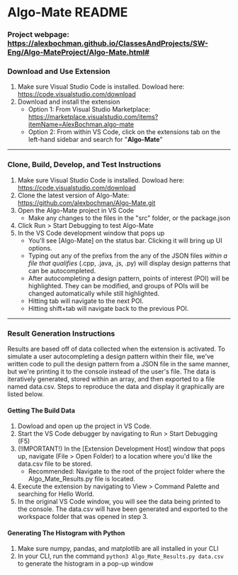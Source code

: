 # Algo-Mate README

### **Project webpage:** https://alexbochman.github.io/ClassesAndProjects/SW-Eng/Algo-MateProject/Algo-Mate.html#

### Download and Use Extension
1. Make sure Visual Studio Code is installed. Dowload here: https://code.visualstudio.com/download
2. Download and install the extension
   * Option 1: From Visual Studio Marketplace: https://marketplace.visualstudio.com/items?itemName=AlexBochman.algo-mate
   * Option 2: From within VS Code, click on the extensions tab on the left-hand sidebar and search for "<strong>Algo-Mate</strong>"

---

### Clone, Build, Develop, and Test Instructions
1. Make sure Visual Studio Code is installed. Dowload here: https://code.visualstudio.com/download
2. Clone the latest version of Algo-Mate: https://github.com/alexbochman/Algo-Mate.git
3. Open the Algo-Mate project in VS Code
    * Make any changes to the files in the "src" folder, or the package.json
4. Click Run > Start Debugging to test Algo-Mate
5. In the VS Code development window that pops up
    * You'll see [Algo-Mate] on the status bar. Clicking it will bring up UI options.
    * Typing out any of the prefixs from the any of the JSON files _within a file that qualifies_ (.cpp, .java, .js, .py) will display design patterns that can be autocompleted.
    * After autocompleting a design pattern, points of interest (POI) will be highlighted. They can be modified, and groups of POIs will be changed automatically while still highlighted. 
    * Hitting tab will navigate to the next POI.
    * Hitting shift+tab will navigate back to the previous POI.

---

### Result Generation Instructions
Results are based off of data collected when the extension is activated. To simulate a user autocompleting a design pattern within their file, we've written code to pull the design pattern from a JSON file in the same manner, but we're printing it to the console instead of the user's file. The data is iteratively generated, stored within an array, and then exported to a file named data.csv. Steps to reproduce the data and display it graphically are listed below.

#### Getting The Build Data
1. Dowload and open up the project in VS Code.
2. Start the VS Code debugger by navigating to Run > Start Debugging (F5)
3. (!IMPORTANT!) In the [Extension Development Host] window that pops up, navigate (File > Open Folder) to a location where you'd like the data.csv file to be stored.
    * Recommended: Navigate to the root of the project folder where the Algo_Mate_Results.py file is located.
4. Execute the extension by navigating to View > Command Palette and searching for Hello World.
5. In the original VS Code window, you will see the data being printed to the console. The data.csv will have been generated and exported to the workspace folder that was opened in step 3.

#### Generating The Histogram with Python
1. Make sure numpy, pandas, and matplotlib are all installed in your CLI
2. In your CLI, run the command ``` python3 Algo_Mate_Results.py data.csv ``` to generate the histogram in a pop-up window
